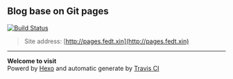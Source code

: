 ## Blog base on Git pages

[![Build Status](https://travis-ci.org/DOTA2mm/dota2mm.github.io.svg?branch=blog-source)](https://travis-ci.org/DOTA2mm/dota2mm.github.io)

> Site address: [http://pages.fedt.xin](http://pages.fedt.xin)
---

**Welcome to visit**  
Powerd by [Hexo](http://hexo.io/) and automatic generate by [Travis CI](https://travis-ci.org/)